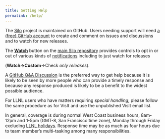 ```yaml
---
title: Getting Help
permalink: /help/
---
```


<style>
  .image-container {
    position: relative;
    display: inline-block;
  }

  .image-popup {
    display: none;
    position: absolute;
    top: -100px; /* Adjust this value to control the popup position */
    left: 0;
    background-color: white;
    border: 1px solid #ccc;
    padding: 10px;
    box-shadow: 0 0 10px rgba(0, 0, 0, 0.3);
  }

  .image-container:hover .image-popup {
    display: block;
  }
</style>

The [Silo](https://github.com/LLNL/Silo) project is maintained on GitHub.
Users needing support will need [a (free) GitHub account](https://github.com/signup?ref_cta=Sign+up&ref_loc=header+logged+out&ref_page=%2F&source=header-home) to create and comment on issues and discussions and to watch for new releases.

The <strong><a href="https://docs.github.com/en/account-and-profile/managing-subscriptions-and-notifications-on-github/setting-up-notifications/configuring-notifications#configuring-your-watch-settings-for-an-individual-repository">Watch</a></strong> button on the <a href="https://github.com/LLNL/Silo">main Silo repository</a> provides controls to opt in or out of various kinds of <a href="https://docs.github.com/en/account-and-profile/managing-subscriptions-and-notifications-on-github/setting-up-notifications/configuring-notifications">notifications</a> including to just watch for releases
<div class="image-container">
  (<b>Watch->Custom</b>->Check <i>only releases</i>).
  <div class="image-popup">
    <img src="../ghpages/images/watch-releases.png" alt="Watch releases checkbox">
  </div>
</div>

A [GitHub Q&A Discussion](https://github.com/LLNL/Silo/discussions/new?category=q-a) is the preferred way to get help because it is likely to be seen by more people who can provide a timely response and because any response produced is likely to be a benefit to the widest possible audience.

For LLNL users who have matters requiring *special handling*, please follow the same procedure as for VisIt and use the unpublished VisIt email list.

In general, coverage is during normal West Coast business hours, 8am-12pm and 1-5pm (GMT-8, San Francisco time zone), Monday through Friday excluding [LLNL holidays](https://supplychain.llnl.gov/poattach/pdf/llnl_holidays.pdf).
Response time may be as much as four hours due to team member’s multi-tasking among many responsibilities.
